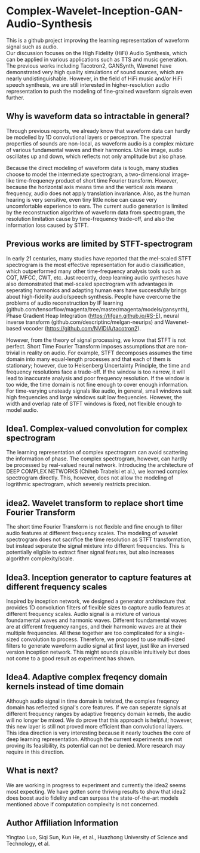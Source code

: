 # Complex-Wavelet-Inception-GAN-Audio-Synthesis
This is a github project improving the learning representation of waveform signal such as audio.  
Our discussion focuses on the High Fidelity (HiFi) Audio Synthesis, which can be applied in various applications such as TTS and music generation. The previous works including Tacotron2, GANSynth, Wavenet have demonstrated very high quality simulations of sound sources, which are nearly undistinguishable. However, in the field of HiFi music and/or HiFi speech synthesis, we are still interested in higher-resolution audio representation to push the modeling of fine-grained waveform signals even further. 
## Why is waveform data so intractable in general?
Through previous reports, we already know that waveform data can hardly be modelled by 1D convolutional layers or perceptron. The spectral properties of sounds are non-local, as waveform audio is a complex mixture of various fundamental waves and their harmonics. Unlike image, audio oscillates up and down, which reflects not only amplitude but also phase.
  
Because the direct modeling of waveform data is tough, many studies choose to model the intermediate spectrogram, a two-dimensional image-like time-frequency product of short time Fourier transform. However, because the horizontal axis means time and the vertical axis means frequency, audio does not apply translation invariance. Also, as the human hearing is very sensitive, even tiny little noise can cause very uncomfortable experience to ears. The current audio generation is limited by the reconstruction algorithm of waveform data from spectrogram, the resolution limitation cause by time-frequency trade-off, and also the information loss caused by STFT.
## Previous works are limited by STFT-spectrogram
In early 21 centuries, many studies have reported that the mel-scaled STFT spectrogram is the most effective representation for audio classification, which outperformed many other time-frequency analysis tools such as CQT, MFCC, CWT, etc. Just recently, deep learning audio syntheses have also demonstrated that mel-scaled spectrogram with advantages in seperating harmonics and adapting human ears have successfully brings about high-fidelity audio/speech synthesis. People have overcome the problems of audio reconstruction by IF learning (github.com/tensorflow/magenta/tree/master/magenta/models/gansynth), Phase Gradient Heap Integration (https://tifgan.github.io/#S-E), neural inverse transform (github.com/descriptinc/melgan-neurips) and Wavenet-based vocoder (https://github.com/NVIDIA/tacotron2).  
  
However, from the theory of signal processing, we know that STFT is not perfect. Short Time Fourier Transform imposes assumptions that are non-trivial in reality on audio. For example, STFT decomposes assumes the time domain into many equal-length processes and that each of them is stationary; however, due to Heisenberg Uncertainty Principle, the time and frequency resolutions face a trade-off. If the window is too narrow, it will lead to inaccurate analysis and poor frequency resolution. If the window is too wide, the time domain is not fine enough to cover enough information. For time-varying unsteady signals like audio, in general, small windows suit high frequencies and large windows suit low frequencies. However, the width and overlap rate of STFT windows is fixed, not flexible enough to model audio.
  
## Idea1. Complex-valued convolution for complex spectrogram
The learning representation of complex spectrogram can avoid scattering the information of phase. The complex spectrogram, however, can hardly be processed by real-valued neural network. Introducing the architecture of DEEP COMPLEX NETWORKS (Chiheb Trabelsi et al.), we learned complex spectrogram directly. This, however, does not allow the modeling of logrithmic spectrogram, which severely restricts precision.
## idea2. Wavelet transform to replace short time Fourier Transform
The short time Fourier Transform is not flexible and fine enough to filter audio features at different frequency scales. The modeling of wavelet spectrogram does not sacrifice the time resolution as STFT transformation, but instead seperate the signal mixture into different frequencies. This is potentially eligible to extract finer signal features, but also increases algorithm complexity/scale.
## Idea3. Inception generator to capture features at different frequency scales
Inspired by inception network, we designed a generator architecture that provides 1D convolution filters of flexible sizes to capture audio features at different frequency scales. Audio signal is a mixture of various foundamental waves and harmonic waves. Different foundamental waves are at different frequency ranges, and their harmonic waves are at their multiple frequencies. All these together are too complicated for a single-sized convolution to process. Therefore, we proposed to use multi-sized filters to generate waveform audio signal at first layer, just like an inversed version inception network. This might sounds plausible intuitively but does not come to a good result as experiment has shown.
## Idea4. Adaptive complex freqency domain kernels instead of time domain
Although audio signal in time domain is twisted, the complex freqency domain has reflected signal's core features. If we can seperate signals at different frequency ranges by adaptive freqency domain kernels, the audio will no longer be mixed. We do prove that this approach is helpful; however, this new layer is still not proved more efficient than convolutional layers. This idea direction is very interesting because it nearly touches the core of deep learning representation. Although the current experiments are not proving its feasibility, its potential can not be denied. More research may require in this direction.
## What is next?
We are working in progress to experiment and currently the idea2 seems most expecting. We have gotten some thriving results to show that idea2 does boost audio fidelity and can surpass the state-of-the-art models mentioned above if computation complexity is not concerned. 
## Author Affiliation Information
Yingtao Luo, Siqi Sun, Kun He, et al., Huazhong University of Science and Technology, et al.

